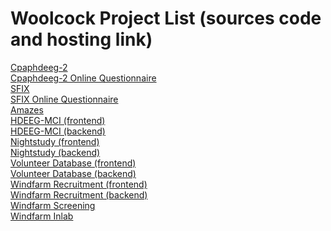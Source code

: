 # Woolcock Project List (sources code and hosting link)

<a href=https://github.com/woolcock-imr/cpaphdeeg-2>Cpaphdeeg-2</a>  
<a href=https://github.com/woolcock-imr/cpaphdeeg-2-questionnaire>Cpaphdeeg-2 Online Questionnaire</a>  
<a href=https://github.com/woolcock-imr/sfix>SFIX</a>  
<a href=https://github.com/woolcock-imr/sfix-online-questionnaire>SFIX Online Questionnaire</a>  
<a href=https://github.com/woolcock-imr/amazes>Amazes</a>  
<a href=https://github.com/woolcock-imr/hdeeg-mci-2-online-questionnaire>HDEEG-MCI (frontend)</a>  
<a href=https://github.com/woolcock-imr/hdeeg-mci-2>HDEEG-MCI (backend)</a>  
<a href=https://github.com/woolcock-imr/nightstudy-online-questionnaire>Nightstudy (frontend)</a>  
<a href=https://github.com/woolcock-imr/nightstudy>Nightstudy (backend)</a>  
<a href=https://github.com/woolcock-imr/volunteer-database-2>Volunteer Database (frontend)</a>  
<a href=https://github.com/woolcock-imr/volunteer-database-management-2>Volunteer Database (backend)</a>  
<a href=https://www.windfarmstudy.com>Windfarm Recruitment (frontend)</a>  
<a href=https://github.com/woolcock-imr/windfarm-recruitment-management>Windfarm Recruitment (backend)</a>  
<a href=https://github.com/woolcock-imr/windfarm-screening-questionnaire>Windfarm Screening</a>  
<a href=https://github.com/woolcock-imr/windfarm-inlab>Windfarm Inlab</a>  

